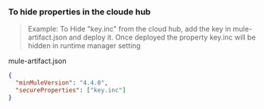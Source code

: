 ### To hide properties in the cloude hub

> Example: To Hide "key.inc" from the cloud hub, add the key in mule-artifact.json and deploy it. 
> Once deployed the property key.inc will be hidden in runtime manager setting

mule-artifact.json
```json
{
  "minMuleVersion": "4.4.0",
  "secureProperties": ["key.inc"]
}
